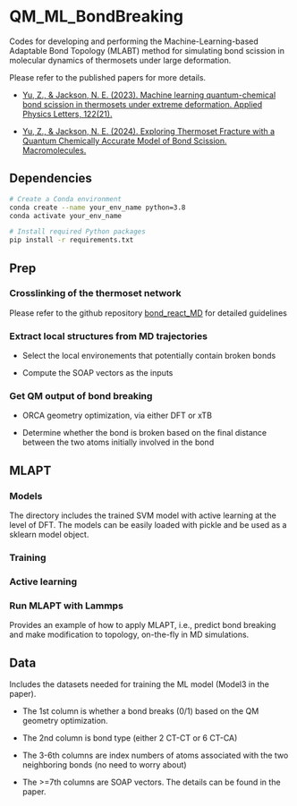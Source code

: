 # QM_ML_BondBreaking
Codes for developing and performing the Machine-Learning-based Adaptable Bond Topology (MLABT) method for simulating bond scission in molecular dynamics of thermosets under large deformation. 

Please refer to the published papers for more details.

- [Yu, Z., & Jackson, N. E. (2023). Machine learning quantum-chemical bond scission in thermosets under extreme deformation. Applied Physics Letters, 122(21).](https://doi.org/10.1063/5.0150085)

- [Yu, Z., & Jackson, N. E. (2024). Exploring Thermoset Fracture with a Quantum Chemically Accurate Model of Bond Scission. Macromolecules.](https://doi.org/10.1021/acs.macromol.3c02549)

<!-- Authors: Zheng Yu and Nick Jackson, University of Illinois at Urbana Champaign  -->

## Dependencies

```bash
# Create a Conda environment
conda create --name your_env_name python=3.8
conda activate your_env_name

# Install required Python packages
pip install -r requirements.txt
```

## Prep

### Crosslinking of the thermoset network

Please refer to the github repository [bond_react_MD](https://github.com/zyumse/bond_react_MD) for detailed guidelines

### Extract local structures from MD trajectories

- Select the local environements that potentially contain broken bonds

- Compute the SOAP vectors as the inputs

### Get QM output of bond breaking

- ORCA geometry optimization, via either DFT or xTB

- Determine whether the bond is broken based on the final distance between the two atoms initially involved in the bond

## MLAPT

### Models

The directory includes the trained SVM model with active learning at the level of DFT. The models can be easily loaded with pickle and be used as a sklearn model object.

### Training

### Active learning

### Run MLAPT with Lammps

Provides an example of how to apply MLAPT, i.e., predict bond breaking and make modification to topology, on-the-fly in MD simulations.

## Data

Includes the datasets needed for training the ML model (Model3 in the paper).

- The 1st column is whether a bond breaks (0/1) based on the QM geometry optimization.

- The 2nd column is bond type (either 2 CT-CT or 6 CT-CA)

- The 3-6th columns are index numbers of atoms associated with the two neighboring bonds (no need to worry about)

- The >=7th columns are SOAP vectors. The details can be found in the paper.